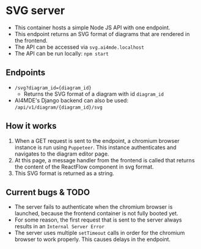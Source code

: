 # SVG server

- This container hosts a simple Node JS API with one endpoint.
- This endpoint returns an SVG format of diagrams that are rendered in the frontend.
- The API can be accessed via `svg.ai4mde.localhost`
- The API can be run locally: `npm start`

## Endpoints
- `/svg?diagram_id={diagram_id}`
    - Returns the SVG format of a diagram with id `diagram_id`
- AI4MDE's Django backend can also be used: `/api/v1/diagram/{diagram_id}/svg`

## How it works
1. When a GET request is sent to the endpoint, a chromium browser instance is run using `Puppeteer`. This instance authenticates and navigates to the diagram editor page.
2. At this page, a message handler from the frontend is called that returns the content of the ReactFlow component in svg format.
3. This SVG format is returned as a string.

## Current bugs & TODO
- The server fails to authenticate when the chromium browser is launched, because the frontend container is not fully booted yet.
- For some reason, the first request that is sent to the server always results in an `Internal Server Error`
- The server uses multiple `setTimeout` calls in order for the chromium browser to work properly. This causes delays in the endpoint.